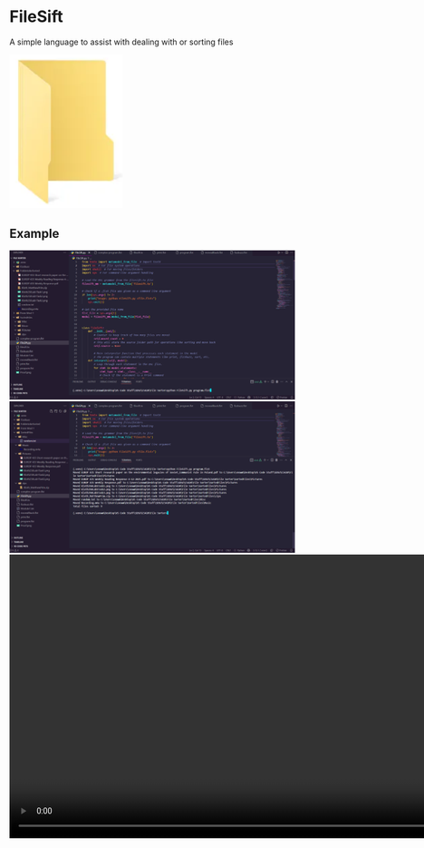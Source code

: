 # FileSift

A simple language to assist with dealing with or sorting files

<img src="docs/assets/Screenshot%202025-05-03%20160247.png" alt="Screenshot" width="200"/>

## Example

<img src="docs/assets/Screenshot ProgramflstBefore.png" alt="Screenshot" width="1000"/>
<img src="docs/assets/ProgramflstAfter.png" alt="Screenshot" width="1000"/>

<video width="1000" controls>
  <source src="docs/assets/video1440680598 - TrimEND.mp4" type="video/mp4">
  Your browser does not support the video tag.
</video>
